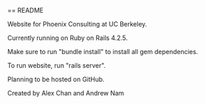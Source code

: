 == README

Website for Phoenix Consulting at UC Berkeley.

Currently running on Ruby on Rails 4.2.5.

Make sure to run "bundle install" to install all gem dependencies.

To run website, run "rails server".

Planning to be hosted on GitHub.

Created by Alex Chan and Andrew Nam
